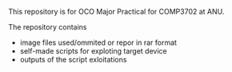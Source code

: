 This repository is for OCO Major Practical for COMP3702 at ANU.

The repository contains 
  * image files used/ommited or repor in rar format
  * self-made scripts for exploting target device
  * outputs of the script exloitations


